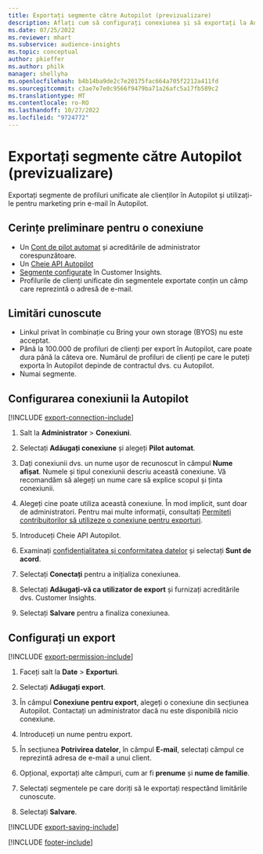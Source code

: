 ```yaml
---
title: Exportați segmente către Autopilot (previzualizare)
description: Aflați cum să configurați conexiunea și să exportați la Autopilot.
ms.date: 07/25/2022
ms.reviewer: mhart
ms.subservice: audience-insights
ms.topic: conceptual
author: pkieffer
ms.author: philk
manager: shellyha
ms.openlocfilehash: b4b14ba9de2c7e20175fac664a705f2212a411fd
ms.sourcegitcommit: c3ae7e7e0c9566f9479ba71a26afc5a17fb589c2
ms.translationtype: MT
ms.contentlocale: ro-RO
ms.lasthandoff: 10/27/2022
ms.locfileid: "9724772"
---
```

# <a name="export-segments-to-autopilot-preview"></a>Exportați segmente către Autopilot (previzualizare)

Exportați segmente de profiluri unificate ale clienților în Autopilot și utilizați-le pentru marketing prin e-mail în Autopilot.

## <a name="prerequisites-for-a-connection"></a>Cerințe preliminare pentru o conexiune

- Un [Cont de pilot automat](https://www.autopilothq.com/) și acreditările de administrator corespunzătoare.
- Un [Cheie API Autopilot](https://autopilot.docs.apiary.io/#)
- [Segmente configurate](segments.md) în Customer Insights.
- Profilurile de clienți unificate din segmentele exportate conțin un câmp care reprezintă o adresă de e-mail.

## <a name="known-limitations"></a>Limitări cunoscute

- Linkul privat în combinație cu Bring your own storage (BYOS) nu este acceptat.
- Până la 100.000 de profiluri de clienți per export în Autopilot, care poate dura până la câteva ore. Numărul de profiluri de clienți pe care le puteți exporta în Autopilot depinde de contractul dvs. cu Autopilot.
- Numai segmente.

## <a name="set-up-connection-to-autopilot"></a>Configurarea conexiunii la Autopilot

[!INCLUDE [export-connection-include](includes/export-connection-admn.md)]

1. Salt la **Administrator** > **Conexiuni**.

1. Selectați **Adăugați conexiune** și alegeți **Pilot automat**.

1. Dați conexiunii dvs. un nume ușor de recunoscut în câmpul **Nume afișat**. Numele și tipul conexiunii descriu această conexiune. Vă recomandăm să alegeți un nume care să explice scopul și ținta conexiunii.

1. Alegeți cine poate utiliza această conexiune. În mod implicit, sunt doar de administratori. Pentru mai multe informații, consultați [Permiteți contribuitorilor să utilizeze o conexiune pentru exporturi](connections.md#allow-contributors-to-use-a-connection-for-exports).

1. Introduceți Cheie API Autopilot.

1. Examinați [confidențialitatea și conformitatea datelor](connections.md#data-privacy-and-compliance) și selectați **Sunt de acord**.

1. Selectați **Conectați** pentru a inițializa conexiunea.

1. Selectați **Adăugați-vă ca utilizator de export** și furnizați acreditările dvs. Customer Insights.

1. Selectați **Salvare** pentru a finaliza conexiunea.

## <a name="configure-an-export"></a>Configurați un export

[!INCLUDE [export-permission-include](includes/export-permission.md)]

1. Faceți salt la **Date** > **Exporturi**.

1. Selectați **Adăugați export**.

1. În câmpul **Conexiune pentru export**, alegeți o conexiune din secțiunea Autopilot. Contactați un administrator dacă nu este disponibilă nicio conexiune.

1. Introduceți un nume pentru export.

1. În secțiunea **Potrivirea datelor**, în câmpul **E-mail**, selectați câmpul ce reprezintă adresa de e-mail a unui client.

1. Opțional, exportați alte câmpuri, cum ar fi **prenume** și **nume de familie**.

1. Selectați segmentele pe care doriți să le exportați respectând limitările cunoscute.

1. Selectați **Salvare**.

[!INCLUDE [export-saving-include](includes/export-saving.md)]

[!INCLUDE [footer-include](includes/footer-banner.md)]
